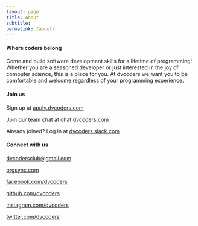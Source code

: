 ```yaml
---
layout: page
title: About
subtitle: 
permalink: /about/
---
```

#### **Where coders belong**
Come and build software development skills for a lifetime of programming! Whether you are a seasoned developer or just interested in the joy of computer science, this is a place for you. At dvcoders we want you to be comfortable and welcome regardless of your programming experience.

#### **Join us**
Sign up at [apply.dvcoders.com](http://apply.dvcoders.com/)

Join our team chat at [chat.dvcoders.com](http://chat.dvcoders.com)

Already joined? Log in at [dvcoders.slack.com](http://dvcoders.slack.com)

#### **Connect with us**
[dvcodersclub@gmail.com](mailto:dvcodersclub@gmail.com)

[orgsync.com](https://orgsync.com/152317/chapter)

[facebook.com/dvcoders](https://www.facebook.com/dvcoders/)

[github.com/dvcoders](https://github.com/dvcoders)

[instagram.com/dvcoders](https://instagram.com/dvcoders/)

[twitter.com/dvcoders](https://twitter.com/dvcoders)
